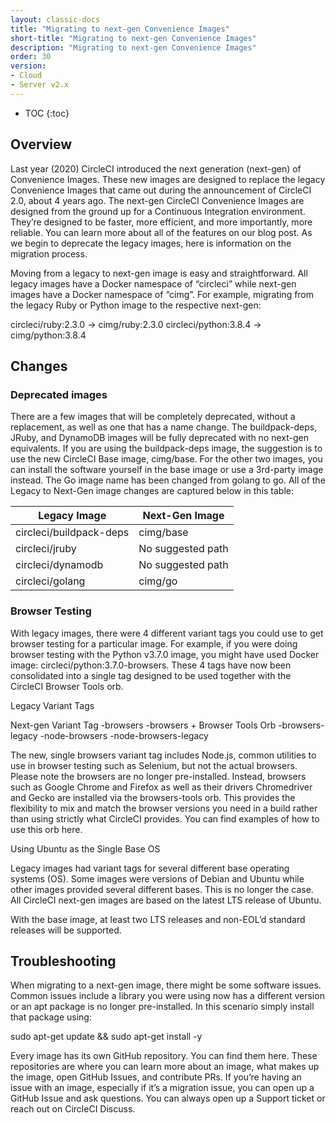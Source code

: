 ```yaml
---
layout: classic-docs
title: "Migrating to next-gen Convenience Images"
short-title: "Migrating to next-gen Convenience Images"
description: "Migrating to next-gen Convenience Images"
order: 30
version:
- Cloud
- Server v2.x
---
```


* TOC
{:toc}


## Overview

Last year (2020) CircleCI introduced the next generation (next-gen) of Convenience Images. These new images are designed to replace the legacy Convenience Images that came out during the announcement of CircleCI 2.0, about 4 years ago. The next-gen CircleCI Convenience Images are designed from the ground up for a Continuous Integration environment. They’re designed to be faster, more efficient, and more importantly, more reliable. You can learn more about all of the features on our blog post. As we begin to deprecate the legacy images, here is information on the migration process.

Moving from a legacy to next-gen image is easy and straightforward. All legacy images have a Docker namespace of “circleci” while next-gen images have a Docker namespace of “cimg”. For example, migrating from the legacy Ruby or Python image to the respective next-gen:

circleci/ruby:2.3.0 -> cimg/ruby:2.3.0
circleci/python:3.8.4 -> cimg/python:3.8.4


## Changes

### Deprecated images

There are a few images that will be completely deprecated, without a replacement, as well as one that has a name change. The buildpack-deps, JRuby, and DynamoDB images will be fully deprecated with no next-gen equivalents. If you are using the buildpack-deps image, the suggestion is to use the new CircleCI Base image, cimg/base. For the other two images, you can install the software yourself in the base image or use a 3rd-party image instead. The Go image name has been changed from golang to go. All of the Legacy to Next-Gen image changes are captured below in this table:


| Legacy Image | Next-Gen Image |
| --- | --- |
| circleci/buildpack-deps | cimg/base |
| circleci/jruby | No suggested path |
| circleci/dynamodb | No suggested path |
| circleci/golang | cimg/go |


### Browser Testing

With legacy images, there were 4 different variant tags you could use to get browser testing for a particular image. For example, if you were doing browser testing with the Python v3.7.0 image, you might have used Docker image: circleci/python:3.7.0-browsers. These 4 tags have now been consolidated into a single tag designed to be used together with the CircleCI Browser Tools orb.


Legacy Variant Tags


Next-gen Variant Tag
-browsers
-browsers + Browser Tools Orb
-browsers-legacy
-node-browsers
-node-browsers-legacy


The new, single browsers variant tag includes Node.js, common utilities to use in browser testing such as Selenium, but not the actual browsers. Please note the browsers are no longer pre-installed. Instead, browsers such as Google Chrome and Firefox as well as their drivers Chromedriver and Gecko are installed via the browsers-tools orb. This provides the flexibility to mix and match the browser versions you need in a build rather than using strictly what CircleCI provides. You can find examples of how to use this orb here.

Using Ubuntu as the Single Base OS

Legacy images had variant tags for several different base operating systems (OS). Some images were versions of Debian and Ubuntu while other images provided several different bases. This is no longer the case. All CircleCI next-gen images are based on the latest LTS release of Ubuntu.

With the base image, at least two LTS releases and non-EOL’d standard releases will be supported.


## Troubleshooting

When migrating to a next-gen image, there might be some software issues. Common issues include a library you were using now has a different version or an apt package is no longer pre-installed. In this scenario simply install that package using:

sudo apt-get update && sudo apt-get install -y <the-package>

Every image has its own GitHub repository. You can find them here. These repositories are where you can learn more about an image, what makes up the image, open GitHub Issues, and contribute PRs. If you’re having an issue with an image, especially if it’s a migration issue, you can open up a GitHub Issue and ask questions. You can always open up a Support ticket or reach out on CircleCI Discuss. 

